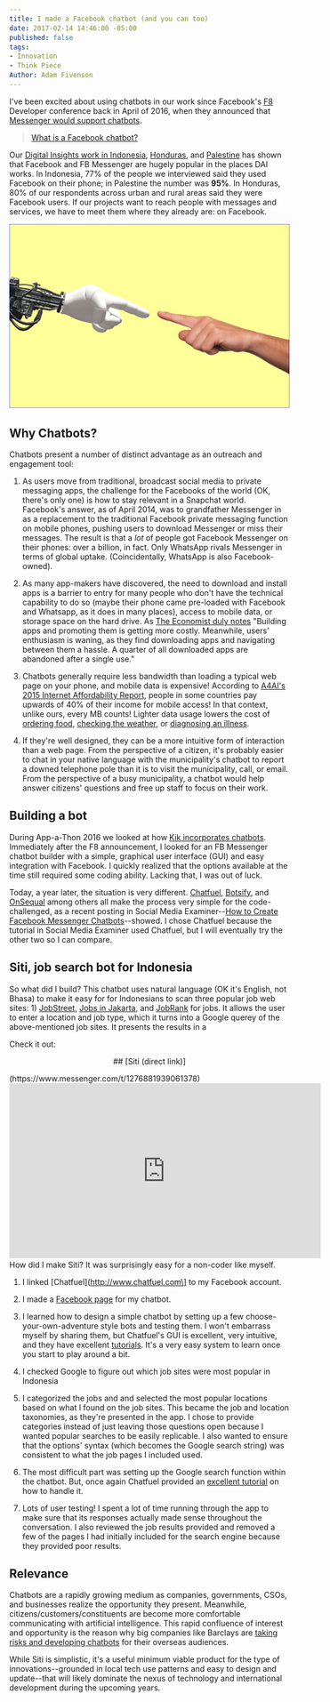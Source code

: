 ```yaml
---
title: I made a Facebook chatbot (and you can too)
date: 2017-02-14 14:46:00 -05:00
published: false
tags:
- Innovation
- Think Piece
Author: Adam Fivenson
---
```


I've been excited about using chatbots in our work since Facebook's [F8](https://www.fbf8.com/) Developer conference back in April of 2016, when they announced that [Messenger would support chatbots](https://techcrunch.com/2016/04/12/agents-on-messenger/).

> [What is a Facebook chatbot?](https://blog.hubspot.com/marketing/facebook-bots-guide)

Our [Digital Insights work in Indonesia](https://dai-global-digital.com/where-whatsapp-is-just-another-bbm-clone-digital-insights-indonesia.html), [Honduras](https://dai-global-digital.com/mobiles-in-central-america-digital-insights-honduras-part-2.html), and [Palestine](https://dai-global-digital.com/consumer-insights-palestine-e-governance-readiness.html) has shown that Facebook and FB Messenger are hugely popular in the places DAI works. In Indonesia, 77% of the people we interviewed said they used Facebook on their phone; in Palestine the number was **95%**. In Honduras, 80% of our respondents across urban and rural areas said they were Facebook users. If our projects want to reach people with messages and services, we have to meet them where they already are: on Facebook.

![pixabey.PNG](/uploads/pixabey.PNG)

<!--more-->

## Why Chatbots?

Chatbots present a number of distinct advantage as an outreach and engagement tool:

1. As users move from traditional, broadcast social media to private messaging apps, the challenge for the Facebooks of the world (OK, there's only one) is how to stay relevant in a Snapchat world. Facebook's answer, as of April 2014, was to grandfather Messenger in as a replacement to the traditional Facebook private messaging function on mobile phones, pushing users to download Messenger or miss their messages. The result is that a *lot* of people got Facebook Messenger on their phones: over a billion, in fact. Only WhatsApp rivals Messenger in terms of global uptake. (Coincidentally, WhatsApp is also Facebook-owned).

2. As many app-makers have discovered, the need to download and install apps is a barrier to entry for many people who don't have the technical capability to do so (maybe their phone came pre-loaded with Facebook and Whatsapp, as it does in many places), access to mobile data, or storage space on the hard drive. As [The Economist duly notes](http://www.economist.com/news/business-and-finance/21696477-market-apps-maturing-now-one-text-based-services-or-chatbots-looks-poised) "Building apps and promoting them is getting more costly. Meanwhile, users’ enthusiasm is waning, as they find downloading apps and navigating between them a hassle. A quarter of all downloaded apps are abandoned after a single use."

3. Chatbots generally require less bandwidth than loading a typical web page on your phone, and mobile data is expensive! According to [A4AI's 2015 Internet Affordability Report](http://a4ai.org/affordability-report/report/2015/#the_affordability_drivers_index_(adi)), people in some countries pay upwards of 40% of their income for mobile access! In that context, unlike ours, every MB counts! Lighter data usage lowers the cost of [ordering food](https://www.facebook.com/messages/t/pizzahutus), [checking the weather](https://www.facebook.com/messages/t/hiponcho), or [diagnosing an illness](https://www.facebook.com/HealthTap/).

4. If they're well designed, they can be a more intuitive form of interaction than a web page. From the perspective of a citizen, it's probably easier to chat in your native language with the municipality's chatbot to report a downed telephone pole than it is to visit the municipality, call, or email. From the perspective of a busy municipality, a chatbot would help answer citizens' questions and free up staff to focus on their work.

## Building a bot

During App-a-Thon 2016 we looked at how [Kik incorporates chatbots](https://dai-global-digital.com/appathon-2016-kik-for-development.html). Immediately after the F8 announcement, I looked for an FB Messenger chatbot builder with a simple, graphical user interface (GUI) and easy integration with Facebook. I quickly realized that the options available at the time still required some coding ability. Lacking that, I was out of luck.

Today, a year later, the situation is very different. [Chatfuel](http://www.chatfuel.com), [Botsify](https://botsify.com/), and [OnSequal](https://www.onsequel.com/) among others all make the process very simple for the code-challenged, as a recent posting in Social Media Examiner--[How to Create Facebook Messenger Chatbots](http://www.socialmediaexaminer.com/how-to-create-facebook-messenger-chatbot/)--showed. I chose Chatfuel because the tutorial in Social Media Examiner used Chatfuel, but I will eventually try the other two so I can compare.

## Siti, job search bot for Indonesia

So what did I build? This chatbot uses natural language (OK it's English, not Bhasa) to make it easy for for Indonesians to scan three popular job web sites: 1) [JobStreet](http://www.jobstreet.co.in), [Jobs in Jakarta](http://www.jobsinjakarta), and [JobRank](http://www.jobrank.org/id/) for jobs. It allows the user to enter a location and job type, which it turns into a Google querey of the above-mentioned job sites. It presents the results in a

Check it out:

<p style="text-align: center;">## [Siti (direct link)]</p>(https://www.messenger.com/t/1276881939061378)

<iframe width="560" height="315" src="https://www.youtube.com/embed/LS32bAUT1CM" frameborder="0" allowfullscreen></iframe>
How did I make Siti? It was surprisingly easy for a non-coder like myself.

1. I linked \[Chatfuel\](http://www.chatfuel.com\] to my Facebook account.

2. I made a [Facebook page](https://www.facebook.com/Siti-1276881939061378) for my chatbot.

3. I learned how to design a simple chatbot by setting up a few choose-your-own-adventure style bots and testing them. I won't embarrass myself by sharing them, but Chatfuel's GUI is excellent, very intuitive, and they have excellent [tutorials](https://help.chatfuel.com/facebook-messenger/). It's a very easy system to learn once you start to play around a bit.

4. I checked Google to figure out which job sites were most popular in Indonesia

5. I categorized the jobs and and selected the most popular locations based on what I found on the job sites. This became the job and location taxonomies, as they're presented in the app. I chose to provide categories instead of just leaving those questions open because I wanted popular searches to be easily replicable. I also wanted to ensure that the options' syntax (which becomes the Google search string) was consistent to what the job pages I included used.

6. The most difficult part was setting up the Google search function within the chatbot. But, once again Chatfuel provided an [excellent tutorial](https://help.chatfuel.com/facebook-messenger/plugins/google-search/) on how to handle it.

7. Lots of user testing! I spent a lot of time running through the app to make sure that its responses actually made sense throughout the conversation. I also reviewed the job results provided and removed a few of the pages I had initially included for the search engine because they provided poor results.

## Relevance

Chatbots are a rapidly growing medium as companies, governments, CSOs, and businesses realize the opportunity they present. Meanwhile, citizens/customers/constituents are become more comfortable communicating with artificial intelligence. This rapid confluence of interest and opportunity is the reason why big companies like Barclays are [taking risks and developing chatbots](http://www.bankingtech.com/483822/barclays-africa-to-trial-first-bank-chatbot-in-africa/
) for their overseas audiences.

While Siti is simplistic, it's a useful minimum viable product for the type of innovations--grounded in local tech use patterns and easy to design and update--that will likely dominate the nexus of technology and international development during the upcoming years.
